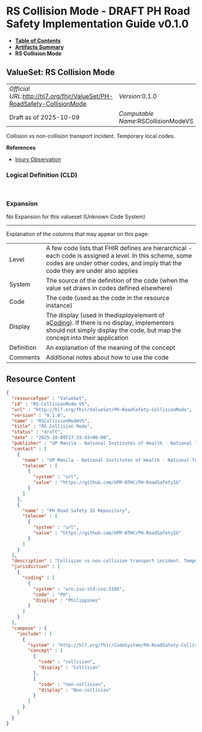 # RS Collision Mode - DRAFT PH Road Safety Implementation Guide v0.1.0

* [**Table of Contents**](toc.md)
* [**Artifacts Summary**](artifacts.md)
* **RS Collision Mode**

## ValueSet: RS Collision Mode 

| | |
| :--- | :--- |
| *Official URL*:http://hl7.org/fhir/ValueSet/PH-RoadSafety-CollisionMode | *Version*:0.1.0 |
| Draft as of 2025-10-09 | *Computable Name*:RSCollisionModeVS |

 
Collision vs non-collision transport incident. Temporary local codes. 

 **References** 

* [Injury Observation](StructureDefinition-RS-Observation.md)

### Logical Definition (CLD)

 

### Expansion

No Expansion for this valueset (Unknown Code System)

-------

 Explanation of the columns that may appear on this page: 

| | |
| :--- | :--- |
| Level | A few code lists that FHIR defines are hierarchical - each code is assigned a level. In this scheme, some codes are under other codes, and imply that the code they are under also applies |
| System | The source of the definition of the code (when the value set draws in codes defined elsewhere) |
| Code | The code (used as the code in the resource instance) |
| Display | The display (used in the*display*element of a[Coding](http://hl7.org/fhir/R4/datatypes.html#Coding)). If there is no display, implementers should not simply display the code, but map the concept into their application |
| Definition | An explanation of the meaning of the concept |
| Comments | Additional notes about how to use the code |



## Resource Content

```json
{
  "resourceType" : "ValueSet",
  "id" : "RS-CollisionMode-VS",
  "url" : "http://hl7.org/fhir/ValueSet/PH-RoadSafety-CollisionMode",
  "version" : "0.1.0",
  "name" : "RSCollisionModeVS",
  "title" : "RS Collision Mode",
  "status" : "draft",
  "date" : "2025-10-09T17:33:43+00:00",
  "publisher" : "UP Manila - National Institutes of Health - National Telehealth Center",
  "contact" : [
    {
      "name" : "UP Manila - National Institutes of Health - National Telehealth Center",
      "telecom" : [
        {
          "system" : "url",
          "value" : "https://github.com/UPM-NTHC/PH-RoadSafetyIG"
        }
      ]
    },
    {
      "name" : "PH Road Safety IG Repository",
      "telecom" : [
        {
          "system" : "url",
          "value" : "https://github.com/UPM-NTHC/PH-RoadSafetyIG"
        }
      ]
    }
  ],
  "description" : "Collision vs non-collision transport incident. Temporary local codes.",
  "jurisdiction" : [
    {
      "coding" : [
        {
          "system" : "urn:iso:std:iso:3166",
          "code" : "PH",
          "display" : "Philippines"
        }
      ]
    }
  ],
  "compose" : {
    "include" : [
      {
        "system" : "http://hl7.org/fhir/CodeSystem/PH-RoadSafety-CollisionMode",
        "concept" : [
          {
            "code" : "collision",
            "display" : "Collision"
          },
          {
            "code" : "non-collision",
            "display" : "Non-collision"
          }
        ]
      }
    ]
  }
}

```
